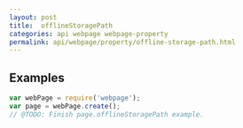 ```yaml
---
layout: post
title:  offlineStoragePath
categories: api webpage webpage-property
permalink: api/webpage/property/offline-storage-path.html
---
```


## Examples

```javascript
var webPage = require('webpage');
var page = webPage.create();
// @TODO: Finish page.offlineStoragePath example.
```








